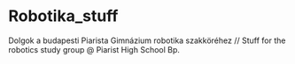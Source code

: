# Robotika_stuff
 Dolgok a budapesti Piarista Gimnázium robotika szakköréhez // Stuff for the robotics study group @ Piarist High School Bp.
